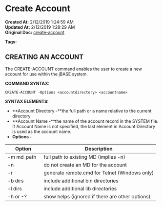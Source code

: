 # Create Account

**Created At:** 2/12/2019 1:24:59 AM  
**Updated At:** 2/12/2019 1:28:29 AM  
**Original Doc:** [create-account](https://docs.jbase.com/46963-utilities/create-account)  

**Tags:**
<badge text='account' vertical='middle' />
<badge text='create ' vertical='middle' />
<badge text='create-account' vertical='middle' />

## CREATING AN ACCOUNT

The CREATE-ACCOUNT command enables the user to create a new account for use within the jBASE system.

**COMMAND SYNTAX:**

```
CREATE-ACCOUNT -Options <accountdirectory> <accountname>
```

**SYNTAX ELEMENTS:**

- **Account Directory -**the full path or a name relative to the current directory
- **Account Name -**the name of the account record in the SYSTEM file. If Account Name is not specified, the last element in Account Directory is used as the account name.
- **Options -**



| **Option**<br> | **Description**<br> |
| --- | --- |
| -m md\_path  <br> | full path to existing MD (implies -n)<br> |
| -n          <br> | do not create an MD for the account<br> |
| -r          <br> | generate remote.cmd for Telnet (Windows only)<br> |
| -b dirs    <br> | include additional bin directories<br> |
| -l dirs    <br> | include additional lib directories<br> |
| -h or -?    <br> | show helps (ignored if there are other options) |

